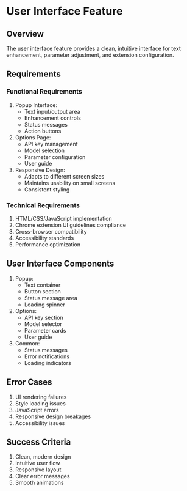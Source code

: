 # User Interface Feature

## Overview
The user interface feature provides a clean, intuitive interface for text enhancement, parameter adjustment, and extension configuration.

## Requirements

### Functional Requirements
1. Popup Interface:
   - Text input/output area
   - Enhancement controls
   - Status messages
   - Action buttons
2. Options Page:
   - API key management
   - Model selection
   - Parameter configuration
   - User guide
3. Responsive Design:
   - Adapts to different screen sizes
   - Maintains usability on small screens
   - Consistent styling

### Technical Requirements
1. HTML/CSS/JavaScript implementation
2. Chrome extension UI guidelines compliance
3. Cross-browser compatibility
4. Accessibility standards
5. Performance optimization

## User Interface Components
1. Popup:
   - Text container
   - Button section
   - Status message area
   - Loading spinner
2. Options:
   - API key section
   - Model selector
   - Parameter cards
   - User guide
3. Common:
   - Status messages
   - Error notifications
   - Loading indicators

## Error Cases
1. UI rendering failures
2. Style loading issues
3. JavaScript errors
4. Responsive design breakages
5. Accessibility issues

## Success Criteria
1. Clean, modern design
2. Intuitive user flow
3. Responsive layout
4. Clear error messages
5. Smooth animations 